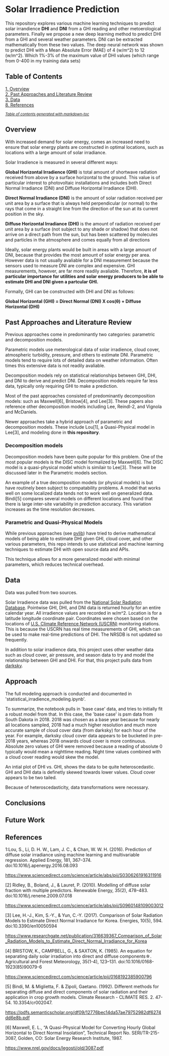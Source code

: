 # Solar Irradience Prediction


This repository explores various machine learning techniques to predict solar irrandience **DHI** and **DNI** from a GHI reading and other metoerological parameters. Finally we propose a new deep learning method to predict DHI from a GHI and several weather parameters. DNI can be extracted mathematically from these two values. The deep neural network was shown to predict DHI with a Mean Absolute Error (MAE) of 4 (w/m^2) to 12 (w/m^2). Which 1%-3% of the maximum value of DHI values (which range from 0-400 in my training data sets)

## Table of Contents

[1. Overview](#Overview)  
[2. Past Approaches and Literature Review](#Past-Approaches-and-Literature-Review)  
[3. Data ](#Data)  
[8. References](#References)

<small><i><a href='http://ecotrust-canada.github.io/markdown-toc/'>Table of contents generated with markdown-toc</a></i></small>


## Overview

With increased demand for solar energy, comes an increased need to ensure that solar energy plants are constructed in optimal locations, such as locations with a large amount of solar irradiance.

Solar Irradience is measured in several different ways:

**Global Horizontal Irradience (GHI)** is total amount of shortwave radiation received from above by a surface horizontal to the ground. This value is of particular interest to photovoltaic installations and includes both Direct Normal Irradiance (DNI) and Diffuse Horizontal Irradiance (DHI).

**Direct Normal Irradiance (DNI)** is the amount of solar radiation received per unit area by a surface that is always held perpendicular (or normal) to the rays that come in a straight line from the direction of the sun at its current position in the sky.

**Diffuse Horizontal Irradiance (DHI)** is the amount of radiation received per unit area by a surface (not subject to any shade or shadow) that does not arrive on a direct path from the sun, but has been scattered by molecules and particles in the atmosphere and comes equally from all directions


Ideally, solar energy plants would be built in areas with a large amount of DNI, because that provides the most amount of solar energy per area. However data is not usually avaliable for a DNI measurement because the sensors used to measure DNI are complex and expensive. GHI measurements, however, are far more readily avaliable. Therefore, **it is of particular importance for utilities and solar energy producers to be able to estimate DHI and DNI given a partcular GHI.**


Formally, GHI can be constructed with DHI and DNI as follows: 

**Global Horizontal (GHI) = Direct Normal (DNI) X cos(θ) + Diffuse Horizontal (DHI)**

## Past Approaches and Literature Review

Previous approaches come in predominantly two categories: parametric and decomposition models.

Parametric models use meterological data of solar irradience, cloud cover, atmospheric turbidity, pressure, and others to estimate DNI. Parametric models tend to require lots of detailed data on weather information. Often times this extensive data is not readily avaliable.

Decomposition models rely on statistical relationships between GHI, DHI, and DNI to derive and predict DNI. Decomposition models require far less data, typically only requiring GHI to make a prediction. 


Most of the past approaches consisted of predominantly decomposition models: such as Maxwell[6], Bristow[4], and Lee[3]. These papers also reference other decomposition models including Lee, Reindl-2, and Vignola and McDaniels. 

Newer approaches take a hybrid approach of parametric and decomposition models. These include Lou[1], a Quasi-Physical model in Lee[3], and modeling done in **this repository**.


### Decomposition models

Decomposition models have been quite popular for this problem. One of the most popular models is the DISC model formalized by Maxwell[6]. The DISC model is a quasi-physical model which is similair to Lee[3]. These will be discussed later in the Parametric models section. 

An example of a true decomposition models (or physical models) is 
but have routinely been subject to compatability problems. A model that works well on some localized data tends not to work well on generalized data. Bindi[5] compares several models on different locations and found that there is large inter-site variability in prediction accuracy. This variation increases as the time resolution decreases.


### Parametric and Quasi-Physical Models






While previous approaches (see [pvlib](https://pvlib-python.readthedocs.io/en/stable/generated/pvlib.irradiance.disc.html)) have tried to derive mathematical models of being able to estimate DHI given GHI, cloud cover, and other various parameters, this repo intends to use statistical and machine learning techniques to estimate DHI with open source data and APIs. 

This technique allows for a more generalized model with minimal parameters, which reduces technical overhead. 

## Data

Data was pulled from two sources. 

Solar Irradience data was pulled from the [National Solar Radiation Database](https://nsrdb.nrel.gov/). Pointwise GHI, DHI, and DNI data is returned hourly for an entire calendar year. All irradience values are recorded in w/m^2. Location is for a latitude longitude coordinate pair. Coordinates were chosen based on the locations of [U.S. Climate Reference Network (USCRN)](https://www.ncdc.noaa.gov/crn/) monitoring stations. This is because the USCRN has real time measurements of GHI, which can be used to make real-time predictions of DHI. The NRSDB is not updated so frequently. 

In addition to solar irradience data, this project uses other weather data such as cloud cover, air pressure, and season data to try and model the relationship between GHI and DHI. For that, this project pulls data from [darksky](https://darksky.net/dev).

## Approach

The full modeling approach is conducted and documented in 'statistical_irradience_modeling.ipynb'. 

To summarize, the notebook pulls in 'base case' data, and tries to initially fit a robust model from that. In this case, the 'base case' is psm data from South Dakota in 2018. 2018 was chosen as a base year because for nearly all locations sampled, 2018 had a much higher resolution and much more accurate sample of cloud cover data (from darksky) for each hour of the year. For example, darksky cloud cover data appears to be bucketed in pre-2018 years, whereas 2018 onwards cloud cover is more continuous. Absolute zero values of GHI were removed because a reading of absolute 0 typically would mean a nighttime reading. Night time values combined with a cloud cover reading would skew the model. 

An intial plot of DHI vs. GHI, shows the data to be quite heteroscedastic. GHI and DHI data is definetly skewed towards lower values. Cloud cover appears to be two tailed.

Because of heteroscedasticity, data transformations were necessary.

## Conclusions

## Future Work

## References

<a name="myfootnote1">1</a>:Lou, S., Li, D. H. W., Lam, J. C., & Chan, W. W. H. (2016). Prediction of diffuse solar irradiance using machine learning and multivariable regression. Applied Energy, 181, 367–374. doi:10.1016/j.apenergy.2016.08.093 

https://www.sciencedirect.com/science/article/abs/pii/S0306261916311916

[2] Ridley, B., Boland, J., & Lauret, P. (2010). Modelling of diffuse solar fraction with multiple predictors. Renewable Energy, 35(2), 478–483. doi:10.1016/j.renene.2009.07.018 

https://www.sciencedirect.com/science/article/abs/pii/S0960148109003012

[3] Lee, H.-J., Kim, S.-Y., & Yun, C.-Y. (2017). Comparison of Solar Radiation Models to Estimate Direct Normal Irradiance for Korea. Energies, 10(5), 594. doi:10.3390/en10050594 

https://www.researchgate.net/publication/316639367_Comparison_of_Solar_Radiation_Models_to_Estimate_Direct_Normal_Irradiance_for_Korea

[4] BRISTOW, K., CAMPBELL, G., & SAXTON, K. (1985). An equation for separating daily solar irradiation into direct and diffuse components☆. Agricultural and Forest Meteorology, 35(1-4), 123–131. doi:10.1016/0168-1923(85)90079-6 

https://www.sciencedirect.com/science/article/pii/0168192385900796


[5] Bindi, M. & Miglietta, F. & Zipoli, Gaetano. (1992). Different methods for separating diffuse and direct components of solar radiation and their application in crop growth models. Climate Research - CLIMATE RES. 2. 47-54. 10.3354/cr002047. 

https://pdfs.semanticscholar.org/df09/12776bec14da57ae79752982df6274dd6e8b.pdf


[6] Maxwell, E. L., “A Quasi-Physical Model for Converting Hourly Global Horizontal to Direct Normal Insolation”, Technical Report No. SERI/TR-215-3087, Golden, CO: Solar Energy Research Institute, 1987.

https://www.nrel.gov/docs/legosti/old/3087.pdf





